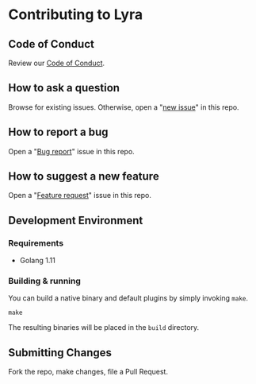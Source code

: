 # Contributing to Lyra

## Code of Conduct
Review our [Code of Conduct](https://github.com/lyraproj/lyra/blob/master/CODE-OF-CONDUCT.md).

## How to ask a question
Browse for existing issues. Otherwise, open a "[new issue](https://github.com/lyraproj/lyra/issues/new)" in this repo.

## How to report a bug

Open a "[Bug report](https://github.com/lyraproj/lyra/issues/new?template=bug_report.md)" issue in this repo.

## How to suggest a new feature

Open a "[Feature request](https://github.com/lyraproj/lyra/issues/new?template=feature_request.md)" issue in this repo.

## Development Environment

### Requirements

* Golang 1.11

### Building & running

You can build a native binary and default plugins by simply invoking `make`.
```
make
```

The resulting binaries will be placed in the `build` directory.

## Submitting Changes
Fork the repo, make changes, file a Pull Request.

